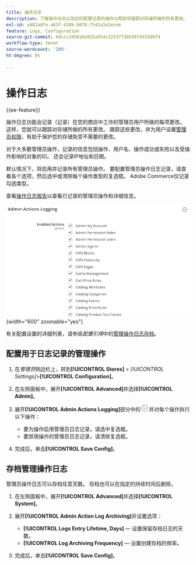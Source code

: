 ```yaml
---
title: 操作日志
description: 了解操作日志以及如何配置记录的操作以帮助您跟踪对存储所做的所有更改。
exl-id: a482adfe-a63f-428b-b078-7542a1e2ecee
feature: Logs, Configuration
source-git-commit: 64ccc2d5016e915a554c2253773bb50f4d33d6f4
workflow-type: tm+mt
source-wordcount: '289'
ht-degree: 0%

---
```


# 操作日志

{{ee-feature}}

操作日志功能会记录（记录）在您的商店中工作的管理员用户所做的每项更改。 这样，您就可以跟踪对存储所做的所有更改。 跟踪这些更改，并为用户设置[管理员权限](permissions.md)，有助于保护您的存储免受不需要的更改。

对于大多数管理员操作，记录的信息包括操作、用户名、操作成功或失败以及受操作影响的对象的ID。 还会记录IP地址和日期。

默认情况下，将启用并记录所有管理员操作。 要配置管理员操作日志记录，请查看各个选项，然后选中或清除每个操作类型的复选框。 Adobe Commerce仅记录勾选类型。

查看[操作日志报告](action-log-report.md)以查看已记录的管理员操作和详细信息。

![高级配置 — 管理员操作日志记录](../configuration-reference/advanced/assets/admin-actions-logging.png){width="600" zoomable="yes"}

有关配置设置的详细列表，请参阅&#x200B;_配置引用_&#x200B;中的[管理操作日志存档](../configuration-reference/advanced/system.md)。

## 配置用于日志记录的管理操作

1. 在&#x200B;_管理员_&#x200B;侧边栏上，转到&#x200B;**[!UICONTROL Stores]** > _[!UICONTROL Settings]_>**[!UICONTROL Configuration]**。

1. 在左侧面板中，展开&#x200B;**[!UICONTROL Advanced]**&#x200B;并选择&#x200B;**[!UICONTROL Admin]**。

1. 展开&#x200B;**[!UICONTROL Admin Actions Logging]**&#x200B;部分中的![扩展选择器](../assets/icon-display-expand.png)并对每个操作执行以下操作：

   - 要为操作启用管理员日志记录，请选中复选框。
   - 要禁用操作的管理员日志记录，请清除复选框。

1. 完成后，单击&#x200B;**[!UICONTROL Save Config]**。

## 存档管理操作日志

管理员操作日志可以存档任意天数。 存档也可以在指定的持续时间后删除。

1. 在左侧面板中，展开&#x200B;**[!UICONTROL Advanced]**&#x200B;并选择&#x200B;**[!UICONTROL System]**。

1. 展开&#x200B;**[!UICONTROL Admin Action Log Archiving]**&#x200B;并设置选项：

   - **[!UICONTROL Logs Entry Lifetime, Days]** — 设置保留存档日志的天数。
   - **[!UICONTROL Log Archiving Frequency]** — 设置创建存档的频率。

1. 完成后，单击&#x200B;**[!UICONTROL Save Config]**。
